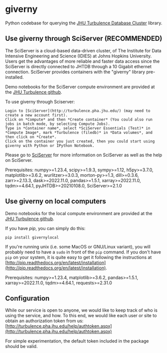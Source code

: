 # giverny
Python codebase for querying the [JHU Turbulence Database Cluster](http://turbulence.pha.jhu.edu/) library.

## Use giverny through SciServer (RECOMMENDED)
The SciServer is a cloud-based data-driven cluster, of The Institute for Data Intensive Engineering and Science (IDIES) at Johns Hopkins University. Users get the advantages of more reliable and faster data access since the SciServer is directly connected to JHTDB through a 10 Gigabit ethernet connection. SciServer provides containers with the "giverny" library pre-installed.

Demo notebooks for the SciServer compute environment are provided at the [JHU Turbulence github](https://github.com/sciserver/turbulence2).

To use giverny through Sciserver:
```
Login to [SciServer](http://turbulence.pha.jhu.edu/) (may need to create a new account first).
Click on *Compute* and then *Create container* (You could also run jobs in batch mode, by selecting Compute Jobs).
Type in *Container name*, select *SciServer Essentials (Test)* in *Compute Image*, mark *Turbulence (filedb)* in *Data volumes*, and then click on *Create*.
Click on the container you just created, then you could start using giverny with Python or IPython Notebook.
```
Please go to [SciServer](http://turbulence.pha.jhu.edu/) for more information on SciServer as well as the help on SciServer.

Prerequisites: numpy>=1.23.4, scipy>=1.9.3, sympy>=1.12, h5py>=3.7.0, matplotlib>=3.6.2, wurlitzer>=3.0.3, morton-py>=1.3, dill>=0.3.6, zarr>=2.13.3, 
dask>=2022.11.0, pandas>=1.5.1, xarray>=2022.11.0, tqdm>=4.64.1, pyJHTDB>=20210108.0, SciServer>=2.1.0

## Use giverny on local computers

Demo notebooks for the local compute environment are provided at the [JHU Turbulence github](https://github.com/sciserver/turbulence2).

If you have *pip*, you can simply do this:
```
pip install givernylocal
```
If you're running unix (i.e. some MacOS or GNU/Linux variant), you will probably need to have a `sudo` in front of the `pip` command. If you don't have `pip` on your system, it is quite easy to get it following the instructions at [http://pip.readthedocs.org/en/latest/installation](http://pip.readthedocs.org/en/latest/installation).

Prerequisites: numpy>=1.23.4, matplotlib>=3.6.2, pandas>=1.5.1, xarray>=2022.11.0, tqdm>=4.64.1, requests>=2.31.0

## Configuration

While our service is open to anyone, we would like to keep track of who is using the service, and how. To this end, we would like each user or site to obtain an authorization token from us: [http://turbulence.pha.jhu.edu/help/authtoken.aspx](http://turbulence.pha.jhu.edu/help/authtoken.aspx)

For simple experimentation, the default token included in the package should be valid.
